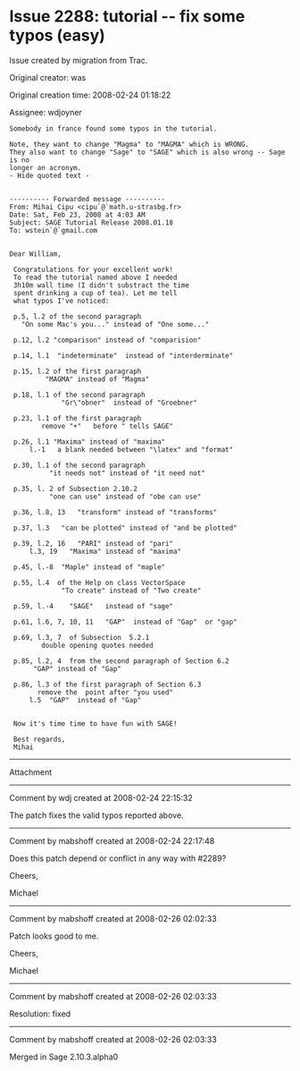 # Issue 2288: tutorial -- fix some typos (easy)

Issue created by migration from Trac.

Original creator: was

Original creation time: 2008-02-24 01:18:22

Assignee: wdjoyner


```
Somebody in france found some typos in the tutorial.

Note, they want to change "Magma" to "MAGMA" which is WRONG.
They also want to change "Sage" to "SAGE" which is also wrong -- Sage is no
longer an acronym.
- Hide quoted text -


---------- Forwarded message ----------
From: Mihai Cipu <cipu`@`math.u-strasbg.fr>
Date: Sat, Feb 23, 2008 at 4:03 AM
Subject: SAGE Tutorial Release 2008.01.18
To: wstein`@`gmail.com


Dear William,

 Congratulations for your excellent work!
 To read the tutorial named above I needed
 3h10m wall time (I didn't substract the time
 spent drinking a cup of tea). Let me tell
 what typos I've noticed:

 p.5, l.2 of the second paragraph
   "On some Mac's you..." instead of "One some..."

 p.12, l.2 "comparison" instead of "comparision"

 p.14, l.1  "indeterminate"  instead of "interderminate"

 p.15, l.2 of the first paragraph
         "MAGMA" instead of "Magma"

 p.18, l.1 of the second paragraph
             "Gr\"obner"  instead of "Groebner"

 p.23, l.1 of the first paragraph
        remove "+"   before " tells SAGE"

 p.26, l.1 "Maxima" instead of "maxima"
     l.-1   a blank needed between "\latex" and "format"

 p.30, l.1 of the second paragraph
          "it needs not" instead of "it need not"

 p.35, l. 2 of Subsection 2.10.2
          "one can use" instead of "obe can use"

 p.36, l.8, 13   "transform" instead of "transforms"

 p.37, l.3   "can be plotted" instead of "and be plotted"

 p.39, l.2, 16   "PARI" instead of "pari"
     l.3, 19   "Maxima" instead of "maxima"

 p.45, l.-8  "Maple" instead of "maple"

 p.55, l.4  of the Help on class VectorSpace
             "To create" instead of "Two create"

 p.59, l.-4    "SAGE"   instead of "sage"

 p.61, l.6, 7, 10, 11   "GAP"  instead of "Gap"  or "gap"

 p.69, l.3, 7  of Subsection  5.2.1
        double opening quotes needed

 p.85, l.2, 4  from the second paragraph of Section 6.2
      "GAP" instead of "Gap"

 p.86, l.3 of the first paragraph of Section 6.3
       remove the  point after "you used"
     l.5  "GAP"  instead of "Gap"


 Now it's time time to have fun with SAGE!

 Best regards,
 Mihai
```



---

Attachment


---

Comment by wdj created at 2008-02-24 22:15:32

The patch fixes the valid typos reported above.


---

Comment by mabshoff created at 2008-02-24 22:17:48

Does this patch depend or conflict in any way with #2289?

Cheers,

Michael


---

Comment by mabshoff created at 2008-02-26 02:02:33

Patch looks good to me.

Cheers,

Michael


---

Comment by mabshoff created at 2008-02-26 02:03:33

Resolution: fixed


---

Comment by mabshoff created at 2008-02-26 02:03:33

Merged in Sage 2.10.3.alpha0
